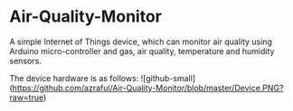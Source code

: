 # Air-Quality-Monitor
A simple Internet of Things device, which can monitor air quality using Arduino micro-controller and gas, air quality, temperature and humidity sensors.

The device hardware is as follows:
![github-small] (https://github.com/azraful/Air-Quality-Monitor/blob/master/Device.PNG?raw=true)
